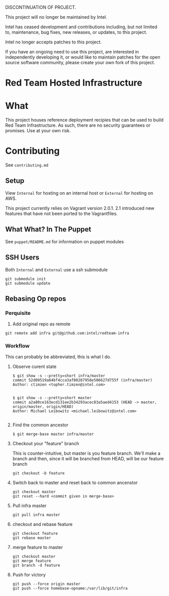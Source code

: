 DISCONTINUATION OF PROJECT.

This project will no longer be maintained by Intel.

Intel has ceased development and contributions including, but not limited to, maintenance, bug fixes, new releases, or updates, to this project. 

Intel no longer accepts patches to this project.

If you have an ongoing need to use this project, are interested in independently developing it, or would like to maintain patches for the open source software community, please create your own fork of this project. 
# Red Team Hosted Infrastructure

# What

This project houses reference deployment recipies that can be used to build Red Team Infrastructure. As such, there are no security guarantees or promises. Use at your own risk.

# Contributing

See `contributing.md`

## Setup

View `Internal` for hosting on an internal host or `External` for hosting on AWS.

This project currently relies on Vagrant version 2.0.1. 2.1 introduced new features that have not been ported to the Vagrantfiles. 

## What What?  In The Puppet

See `puppet/README.md` for information on puppet modules

## SSH Users

Both `Internal` and `External` use a ssh submodule

```
git submodule init
git submodule update
```

## Rebasing Op repos

### Perquisite

1. Add original repo as remote

```
git remote add infra git@github.com:intel/redteam-infra
```

### Workflow

This can probably be abbreviated, this is what I do.

1. Observe curent state

    ```
    $ git show -s --pretty=short infra/master
    commit 52d09519a84bf4cca3af80287958e506627d755f (infra/master)
    Author: ctimzen <topher.timzen@intel.com>


    $ git show -s --pretty=short master
    commit a2a80ce163ecd131ee2b34293acec83a5aed4153 (HEAD -> master, origin/master, origin/HEAD)
    Author: Michael Leibowitz <michael.leibowitz@intel.com>


    ```

1. Find the common ancestor

    ```
    $ git merge-base master infra/master
    ```

1. Checkout your "feature" branch

    This is counter-intuitive, but master is you feature branch.  We'll make a branch and then, since it will be branched from HEAD, will be our feature branch

    ```
    git checkout -b feature
    ```

1. Switch back to master and reset back to common ancenstor

    ```
    git checkout master
    git reset --hard <commit given in merge-base>
    ```

1. Pull infra master

    ```
    git pull infra master
    ```

1. checkout and rebase feature

    ```
    git checkout feature
    git rebase master
    ```

1. merge feature to master

    ```
    git checkout master
    git merge feature
    git branch -d feature
    ```

1. Push for victory

    ```
    git push --force origin master
    git push --force homebase-opname:/var/lib/git/infra
    ```
